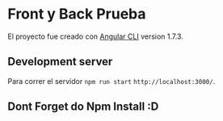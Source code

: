# Front y Back Prueba

El proyecto fue creado con [Angular CLI](https://github.com/angular/angular-cli) version 1.7.3.

## Development server

Para correr el servidor `npm run start` `http://localhost:3000/`.

## Dont Forget do Npm Install :D 

